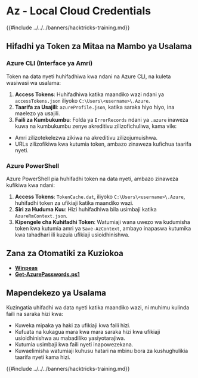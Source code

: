 # Az - Local Cloud Credentials

{{#include ../../../banners/hacktricks-training.md}}

## Hifadhi ya Token za Mitaa na Mambo ya Usalama

### Azure CLI (Interface ya Amri)

Token na data nyeti huhifadhiwa kwa ndani na Azure CLI, na kuleta wasiwasi wa usalama:

1. **Access Tokens**: Huhifadhiwa katika maandiko wazi ndani ya `accessTokens.json` iliyoko `C:\Users\<username>\.Azure`.
2. **Taarifa za Usajili**: `azureProfile.json`, katika saraka hiyo hiyo, ina maelezo ya usajili.
3. **Faili za Kumbukumbu**: Folda ya `ErrorRecords` ndani ya `.azure` inaweza kuwa na kumbukumbu zenye akreditivu zilizofichuliwa, kama vile:
- Amri zilizotekelezwa zikiwa na akreditivu zilizojumuishwa.
- URLs zilizofikiwa kwa kutumia token, ambazo zinaweza kufichua taarifa nyeti.

### Azure PowerShell

Azure PowerShell pia huhifadhi token na data nyeti, ambazo zinaweza kufikiwa kwa ndani:

1. **Access Tokens**: `TokenCache.dat`, iliyoko `C:\Users\<username>\.Azure`, huhifadhi token za ufikiaji katika maandiko wazi.
2. **Siri za Huduma Kuu**: Hizi huhifadhiwa bila usimbaji katika `AzureRmContext.json`.
3. **Kipengele cha Kuhifadhi Token**: Watumiaji wana uwezo wa kudumisha token kwa kutumia amri ya `Save-AzContext`, ambayo inapaswa kutumika kwa tahadhari ili kuzuia ufikiaji usioidhinishwa.

## Zana za Otomatiki za Kuziokoa

- [**Winpeas**](https://github.com/carlospolop/PEASS-ng/tree/master/winPEAS/winPEASexe)
- [**Get-AzurePasswords.ps1**](https://github.com/NetSPI/MicroBurst/blob/master/AzureRM/Get-AzurePasswords.ps1)

## Mapendekezo ya Usalama

Kuzingatia uhifadhi wa data nyeti katika maandiko wazi, ni muhimu kulinda faili na saraka hizi kwa:

- Kuweka mipaka ya haki za ufikiaji kwa faili hizi.
- Kufuata na kukagua mara kwa mara saraka hizi kwa ufikiaji usioidhinishwa au mabadiliko yasiyotarajiwa.
- Kutumia usimbaji kwa faili nyeti inapowezekana.
- Kuwaelimisha watumiaji kuhusu hatari na mbinu bora za kushughulikia taarifa nyeti kama hizi.

{{#include ../../../banners/hacktricks-training.md}}
